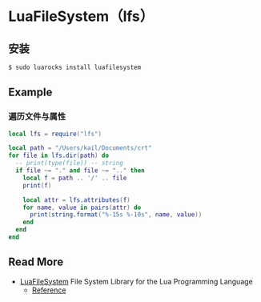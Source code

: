 # LuaFileSystem（lfs）



## 安装

``` bash
$ sudo luarocks install luafilesystem
```



## Example

### 遍历文件与属性

``` lua
local lfs = require("lfs")

local path = "/Users/kail/Documents/crt"
for file in lfs.dir(path) do
  -- print(type(file)) -- string
  if file ~= "." and file ~= ".." then
    local f = path .. '/' .. file
    print(f)

    local attr = lfs.attributes(f)
    for name, value in pairs(attr) do
      print(string.format("%-15s %-10s", name, value))
    end
  end
end

```





## Read More

- [LuaFileSystem](http://keplerproject.github.io/luafilesystem/index.html) File System Library for the Lua Programming Language
  - [Reference](http://keplerproject.github.io/luafilesystem/manual.html#reference)